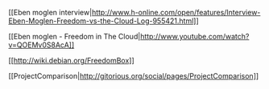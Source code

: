 [[Eben moglen interview|http://www.h-online.com/open/features/Interview-Eben-Moglen-Freedom-vs-the-Cloud-Log-955421.html]]

[[Eben moglen - Freedom in The Cloud|http://www.youtube.com/watch?v=QOEMv0S8AcA]]

[[http://wiki.debian.org/FreedomBox]]

[[ProjectComparison|http://gitorious.org/social/pages/ProjectComparison]]

